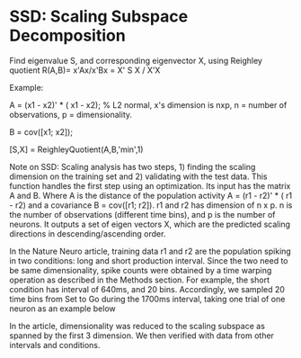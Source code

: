 # SSD: Scaling Subspace Decomposition

Find eigenvalue S, and corresponding eigenvector X, using Reighley quotient R(A,B)= x'Ax/x'Bx = X' S X / X'X 

Example:


A = (x1 - x2)' * ( x1 - x2); % L2 normal, x's dimension is nxp, n = number of observations, p = dimensionality. 

B = cov([x1; x2]); 

[S,X] = ReighleyQuotient(A,B,'min',1)



Note on SSD:
Scaling analysis has two steps, 1) finding the scaling dimension on the training set and 2) validating with the test data. This function handles the first step using an optimization. Its input has the matrix A and B. Where A is the distance of the population activity A = (r1 - r2)' * ( r1 - r2) and a covariance B = cov([r1; r2]). 
 r1 and r2  has dimension of n x p. n is the number of observations (different time bins), and p is the number of neurons. It outputs a set of eigen vectors X, which are the predicted scaling directions in descending/ascending order.

In the Nature Neuro article, training data r1 and r2 are the population spiking in two conditions: long and short production interval. Since the two need to be same dimensionality, spike counts were obtained by a time warping operation as described in the Methods section. For example, the short condition has interval of 640ms, and 20 bins. Accordingly, we sampled 20 time bins from Set to Go  during the 1700ms interval, taking one trial of one neuron as an example below

In the article, dimensionality was reduced to the scaling subspace as spanned by the first 3 dimension. We then verified with data from other intervals and conditions.
